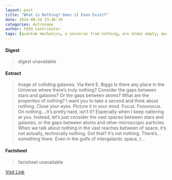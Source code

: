```yaml
---
layout: post
title: "What is Nothing? Does it Even Exist?"
date: 2014-08-24 23:46:39
categories: Astronomy
author: FQtQ Contributor
tags: [quantum mechanics, a universe from nothing, are atoms empty, quantum physics, space in atoms, what is nothing]
---
```



#### Digest
>digest unavailable

#### Extract
>Image of colliding galaxies. Via Kent E. Biggs Is there any place in the Universe where there’s truly nothing? Consider the gaps between stars and galaxies? Or the gaps between atoms? What are the properties of nothing? I want you to take a second and think about nothing. Close your eyes. Picture it in your mind. Focus. Fooooocus. On nothing….It’s pretty hard, isn’t it? Especially when I keep nattering at you. Instead, let’s just consider the vast spaces between stars and galaxies, or the gaps between atoms and other microscopic particles. When we talk about nothing in the vast reaches between of space, it’s not actually, technically nothing. Got that? It’s not nothing. There’s… something there. Even in the gulfs of intergalactic space, t...

#### Factsheet
>factsheet unavailable

[Visit Link](http://www.fromquarkstoquasars.com/what-is-nothing/)


